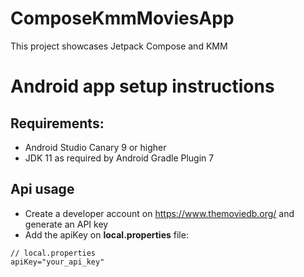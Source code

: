 # ComposeKmmMoviesApp
This project showcases Jetpack Compose and KMM

# Android app setup instructions

## Requirements:
- Android Studio Canary 9 or higher
- JDK 11 as required by Android Gradle Plugin 7

## Api usage
- Create a developer account on https://www.themoviedb.org/ and generate an API key
- Add the apiKey on **local.properties** file:

```
// local.properties
apiKey="your_api_key"
```
